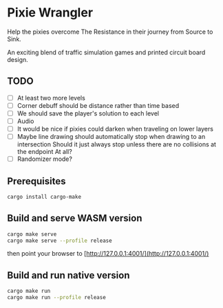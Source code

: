 # Pixie Wrangler

Help the pixies overcome The Resistance in their journey from Source to Sink.

An exciting blend of traffic simulation games and printed circuit board design.

## TODO

- [ ] At least two more levels
- [ ] Corner debuff should be distance rather than time based
- [ ] We should save the player's solution to each level
- [ ] Audio
- [ ] It would be nice if pixies could darken when traveling on lower layers
- [ ] Maybe line drawing should automatically stop when drawing to an intersection
      Should it just always stop unless there are no collisions at the endpoint
      At all?
- [ ] Randomizer mode?

## Prerequisites

```bash
cargo install cargo-make
```

## Build and serve WASM version

```bash
cargo make serve
cargo make serve --profile release
```

then point your browser to [http://127.0.0.1:4001/](http://127.0.0.1:4001/)

## Build and run native version

```bash
cargo make run
cargo make run --profile release
```
